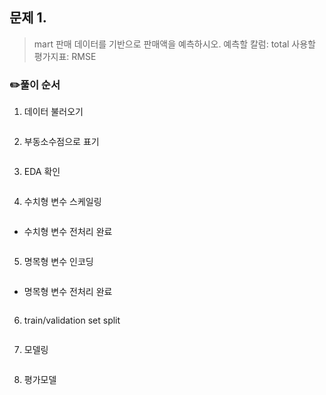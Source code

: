 문제 1. 
--
> mart 판매 데이터를 기반으로 판매액을 예측하시오.
> 예측할 칼럼: total
> 사용할 평가지표: RMSE

### ✏️풀이 순서 
1. 데이터 불러오기 
```python

```

2. 부동소수점으로 표기
```python

```

3. EDA 확인 
```python

```

4. 수치형 변수 스케일링 
```python

```

* 수치형 변수 전처리 완료
```python

```

5. 명목형 변수 인코딩  
```python

```

* 명목형 변수 전처리 완료
```python

```

6. train/validation set split
```python

```

7. 모델링
```python

```

8. 평가모델 
```python

```
